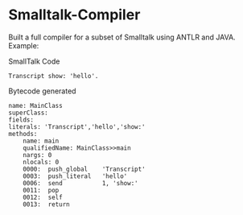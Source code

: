 # Smalltalk-Compiler
Built a full compiler for a subset of Smalltalk using ANTLR and JAVA. 
Example:

SmallTalk Code 
```
Transcript show: 'hello'.
```
Bytecode generated
```
name: MainClass
superClass: 
fields: 
literals: 'Transcript','hello','show:'
methods:
    name: main
    qualifiedName: MainClass>>main
    nargs: 0
    nlocals: 0
    0000:  push_global    'Transcript'
    0003:  push_literal   'hello'
    0006:  send           1, 'show:'
    0011:  pop              
    0012:  self             
    0013:  return           
```

